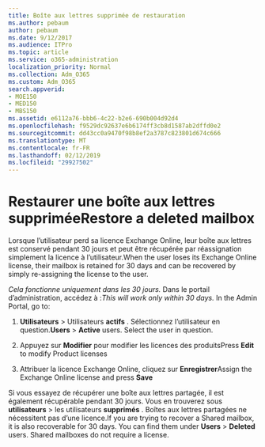 ```yaml
---
title: Boîte aux lettres supprimée de restauration
ms.author: pebaum
author: pebaum
ms.date: 9/12/2017
ms.audience: ITPro
ms.topic: article
ms.service: o365-administration
localization_priority: Normal
ms.collection: Adm_O365
ms.custom: Adm_O365
search.appverid:
- MOE150
- MED150
- MBS150
ms.assetid: e6112a76-bbb6-4c22-b2e6-690b004d92d4
ms.openlocfilehash: f9529dc92637e6b6174ff3cb8d1587ab2dffd0e2
ms.sourcegitcommit: dd43cc0a9470f98b8ef2a3787c823801d674c666
ms.translationtype: MT
ms.contentlocale: fr-FR
ms.lasthandoff: 02/12/2019
ms.locfileid: "29927502"
---
```

# <a name="restore-a-deleted-mailbox"></a><span data-ttu-id="656ca-102">Restaurer une boîte aux lettres supprimée</span><span class="sxs-lookup"><span data-stu-id="656ca-102">Restore a deleted mailbox</span></span>

<span data-ttu-id="656ca-103">Lorsque l’utilisateur perd sa licence Exchange Online, leur boîte aux lettres est conservé pendant 30 jours et peut être récupérée par réassignation simplement la licence à l’utilisateur.</span><span class="sxs-lookup"><span data-stu-id="656ca-103">When the user loses its Exchange Online license, their mailbox is retained for 30 days and can be recovered by simply re-assigning the license to the user.</span></span>
  
 <span data-ttu-id="656ca-p101">*Cela fonctionne uniquement dans les 30 jours.*  Dans le portail d’administration, accédez à :</span><span class="sxs-lookup"><span data-stu-id="656ca-p101">*This will work only within 30 days.*  In the Admin Portal, go to:</span></span> 
  
1. <span data-ttu-id="656ca-p102">**Utilisateurs** \> Utilisateurs **actifs** . Sélectionnez l’utilisateur en question.</span><span class="sxs-lookup"><span data-stu-id="656ca-p102">**Users** \> **Active** users. Select the user in question.</span></span> 
    
2. <span data-ttu-id="656ca-108">Appuyez sur **Modifier** pour modifier les licences des produits</span><span class="sxs-lookup"><span data-stu-id="656ca-108">Press **Edit** to modify Product licenses</span></span> 
    
3. <span data-ttu-id="656ca-109">Attribuer la licence Exchange Online, cliquez sur **Enregistrer**</span><span class="sxs-lookup"><span data-stu-id="656ca-109">Assign the Exchange Online license and press **Save**</span></span>
    
<span data-ttu-id="656ca-p103">Si vous essayez de récupérer une boîte aux lettres partagée, il est également récupérable pendant 30 jours. Vous en trouverez sous **utilisateurs** \> les utilisateurs **supprimés** . Boîtes aux lettres partagées ne nécessitent pas d’une licence.</span><span class="sxs-lookup"><span data-stu-id="656ca-p103">If you are trying to recover a Shared mailbox, it is also recoverable for 30 days. You can find them under **Users** \> **Deleted** users. Shared mailboxes do not require a license.</span></span> 
  

